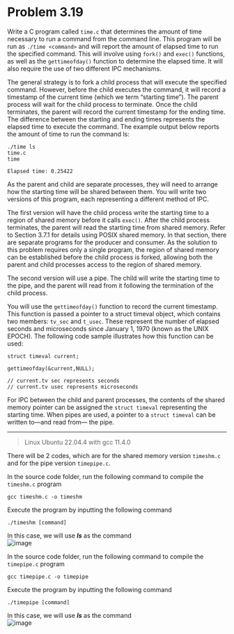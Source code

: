# Problem 3.19  

Write a C program called `time.c` that determines the amount of time necessary to run a command from the command line. This program will be run as `./time <command>` and will report the amount of elapsed time to run the specified command. This will involve using `fork()` and `exec()` functions, as well as the `gettimeofday()` function to determine the elapsed time. It will also require the use of two different IPC mechanisms.  

The general strategy is to fork a child process that will execute the specified command. However, before the child executes the command, it will record a timestamp of the current time (which we term “starting time”). The parent process will wait for the child process to terminate. Once the child terminates, the parent will record the current timestamp for the ending time. The difference between the starting and ending times represents the elapsed time to execute the command. The example output below reports the amount of time to run the command ls:  

```
./time ls
time.c
time

Elapsed time: 0.25422
```

As the parent and child are separate processes, they will need to arrange how the starting time will be shared between them. You will write two versions of this program, each representing a different method of IPC.  

The first version will have the child process write the starting time to a region of shared memory before it calls `exec()`. After the child process terminates, the parent will read the starting time from shared memory. Refer to Section 3.7.1 for details using POSIX shared memory. In that section, there are separate programs for the producer and consumer. As the solution to this problem requires only a single program, the region of shared memory can be established before the child process is forked, allowing both the parent and child processes access to the region of shared memory.  

The second version will use a pipe. The child will write the starting time to the pipe, and the parent will read from it following the termination of the child process.  

You will use the `gettimeofday()` function to record the current timestamp. This function is passed a pointer to a struct timeval object, which contains two members: `tv_sec` and `t_usec`. These represent the number of elapsed seconds and microseconds since January 1, 1970 (known as the UNIX EPOCH). The following code sample illustrates how this function can be used:

```
struct timeval current;

gettimeofday(&current,NULL);

// current.tv sec represents seconds
// current.tv usec represents microseconds
```

For IPC between the child and parent processes, the contents of the shared memory pointer can be assigned the `struct timeval` representing the starting time. When pipes are used, a pointer to a `struct timeval` can be written to—and read from— the pipe.

---

> Linux Ubuntu 22.04.4 with gcc 11.4.0  

There will be 2 codes, which are for the shared memory version `timeshm.c` and for the pipe version `timepipe.c`.  

In the source code folder, run the following command to compile the `timeshm.c` program  
<pre><code>gcc timeshm.c -o timeshm</code></pre>  
Execute the program by inputting the following command  
<pre><code>./timeshm [command]</code></pre>  
In this case, we will use ***ls*** as the command  
![image](https://github.com/Zocke07/Operating-Systems/assets/91361456/62fff170-8540-45d1-b5c5-e814070e7767)  

In the source code folder, run the following command to compile the `timepipe.c` program  
<pre><code>gcc timepipe.c -o timepipe</code></pre>  
Execute the program by inputting the following command  
<pre><code>./timepipe [command]</code></pre>  
In this case, we will use ***ls*** as the command  
![image](https://github.com/Zocke07/Operating-Systems/assets/91361456/e12c6237-3edf-4070-863b-c03ef4e1af7c)
